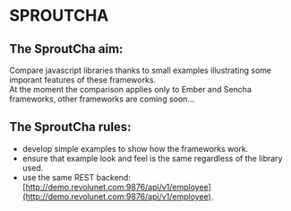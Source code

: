 SPROUTCHA
==========

The SproutCha aim:
--------------------

Compare javascript libraries thanks to small examples illustrating some imporant features of these frameworks.  
At the moment the comparison applies only to Ember and Sencha frameworks, other frameworks are coming soon...

The SproutCha rules:
---------------------
- develop simple examples to show how the frameworks work.
- ensure that example look and feel is the same regardless of the library used.
- use the same REST backend: [http://demo.revolunet.com:9876/api/v1/employee](http://demo.revolunet.com:9876/api/v1/employee).
 
